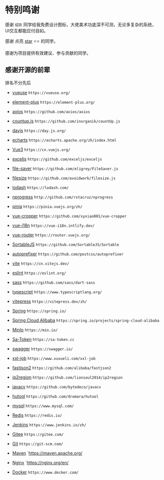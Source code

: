 ---
---

# 特别鸣谢
感谢 `绍凯` 同学给我免费设计图标，大佬美术功底深不可测，无论多复杂的系统，UI交互都能应付自如。

感谢 点亮 [star](https://gitee.com/sun-xiaohan/xh-admin-frontend) ⭐⭐ 的同学。

感谢为项目提供有效建议、参与贡献的同学。

## 感谢开源的前辈
排名不分先后

- [vueuse](https://vueuse.org/) `https://vueuse.org/`
- [element-plus](https://element-plus.org/) `https://element-plus.org/`
- [axios](https://github.com/axios/axios) `https://github.com/axios/axios`
- [countup.js](https://github.com/inorganik/countUp.js) `https://github.com/inorganik/countUp.js`
- [dayjs](https://day.js.org/) `https://day.js.org/`
- [echarts](https://echarts.apache.org/zh/index.html) `https://echarts.apache.org/zh/index.html`
- [Vue3](https://cn.vuejs.org/) `https://cn.vuejs.org/`
- [exceljs](https://github.com/exceljs/exceljs) `https://github.com/exceljs/exceljs`
- [file-saver](https://github.com/eligrey/FileSaver.js) `https://github.com/eligrey/FileSaver.js`
- [filesize](https://github.com/avoidwork/filesize.js) `https://github.com/avoidwork/filesize.js`
- [lodash](https://lodash.com/) `https://lodash.com/`
- [nprogress](http://github.com/rstacruz/nprogress) `http://github.com/rstacruz/nprogress`
- [pinia](https://pinia.vuejs.org/zh/) `https://pinia.vuejs.org/zh/`
- [vue-cropper](https://github.com/xyxiao001/vue-cropper) `https://github.com/xyxiao001/vue-cropper`
- [vue-i18n](https://vue-i18n.intlify.dev/) `https://vue-i18n.intlify.dev/`
- [vue-router](https://router.vuejs.org/) `https://router.vuejs.org/`
- [SortableJS](https://github.com/SortableJS/Sortable) `https://github.com/SortableJS/Sortable`
- [autoprefixer](https://github.com/postcss/autoprefixer) `https://github.com/postcss/autoprefixer`
- [vite](https://cn.vitejs.dev/) `https://cn.vitejs.dev/`
- [eslint](https://eslint.org/) `https://eslint.org/`
- [sass](https://github.com/sass/dart-sass) `https://github.com/sass/dart-sass`
- [typescript](https://www.typescriptlang.org/) `https://www.typescriptlang.org/`
- [vitepress](https://vitepress.dev/zh/) `https://vitepress.dev/zh/`

- [Spring](https://spring.io/) `https://spring.io/`
- [Spring Cloud Alibaba](https://spring.io/projects/spring-cloud-alibaba) `https://spring.io/projects/spring-cloud-alibaba`
- [MinIo](https://min.io/) `https://min.io/`
- [Sa-Token](https://sa-token.cc) `https://sa-token.cc`
- [swagger](https://swagger.io/) `https://swagger.io/`
- [xxl-job](https://www.xuxueli.com/xxl-job) `https://www.xuxueli.com/xxl-job`
- [fastjson2](https://github.com/alibaba/fastjson2) `https://github.com/alibaba/fastjson2`
- [ip2region](https://github.com/lionsoul2014/ip2region) `https://github.com/lionsoul2014/ip2region`
- [javacv](https://github.com/bytedeco/javacv) `https://github.com/bytedeco/javacv`
- [hutool](https://github.com/dromara/hutool) `https://github.com/dromara/hutool`

- [mysql](https://www.mysql.com/) `https://www.mysql.com/`
- [Redis](https://redis.io/) `https://redis.io/`
- [Jenkins](https://www.jenkins.io/zh/) `https://www.jenkins.io/zh/`
- [Gitee](https://gitee.com/) `https://gitee.com/`
- [Git](https://git-scm.com/) `https://git-scm.com/`
- [Maven](https://maven.apache.org/) `https://maven.apache.org/
- [Nginx](https://nginx.org/en/) `https://nginx.org/en/
- [Docker](https://www.docker.com/) `https://www.docker.com/`
